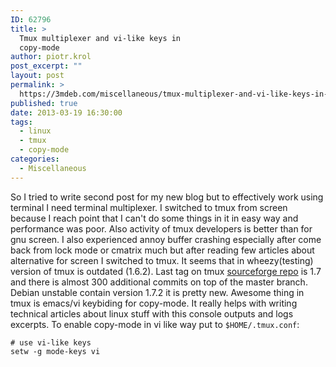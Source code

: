 ```yaml
---
ID: 62796
title: >
  Tmux multiplexer and vi-like keys in
  copy-mode
author: piotr.krol
post_excerpt: ""
layout: post
permalink: >
  https://3mdeb.com/miscellaneous/tmux-multiplexer-and-vi-like-keys-in-copy-mode/
published: true
date: 2013-03-19 16:30:00
tags:
  - linux
  - tmux
  - copy-mode
categories:
  - Miscellaneous
---
```

So I tried to write second post for my new blog but to effectively work using
terminal I need terminal multiplexer. I switched to tmux from screen because I
reach point that I can't do some things in it in easy way and performance was
poor. Also activity of tmux developers is better than for gnu screen. I also
experienced annoy buffer crashing especially after come back from lock mode or
cmatrix much but after reading few articles about alternative for screen I
switched to tmux. It seems that in wheezy(testing) version of tmux is outdated
(1.6.2). Last tag on tmux [sourceforge repo][1] is 1.7 and there is almost 300
additional commits on top of the master branch. Debian unstable contain version
1.7.2 it is pretty new. Awesome thing in tmux is emacs/vi keybiding for
copy-mode. It really helps with writing technical articles about linux stuff
with this console outputs and logs excerpts. To enable copy-mode in vi like way
put to `$HOME/.tmux.conf`: 

<pre><code class="bash"># use vi-like keys
setw -g mode-keys vi
</code></pre>

 [1]: http://sourceforge.net/p/tmux/tmux-code/?source=navbar
